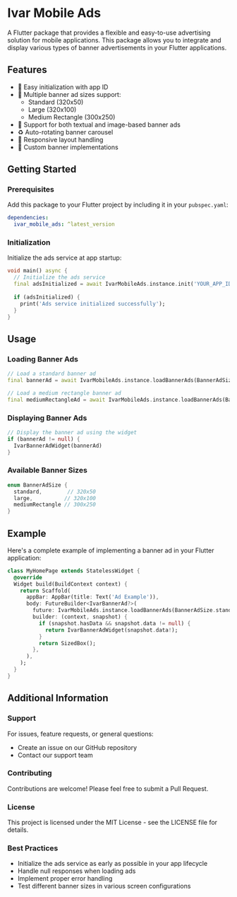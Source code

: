 <!--
This README describes the package. If you publish this package to pub.dev,
this README's contents appear on the landing page for your package.

For information about how to write a good package README, see the guide for
[writing package pages](https://dart.dev/tools/pub/writing-package-pages).

For general information about developing packages, see the Dart guide for
[creating packages](https://dart.dev/guides/libraries/create-packages)
and the Flutter guide for
[developing packages and plugins](https://flutter.dev/to/develop-packages).
-->

# Ivar Mobile Ads

A Flutter package that provides a flexible and easy-to-use advertising solution for mobile applications. This package allows you to integrate and display various types of banner advertisements in your Flutter applications.

## Features

- 🚀 Easy initialization with app ID
- 📱 Multiple banner ad sizes support:
  - Standard (320x50)
  - Large (320x100)
  - Medium Rectangle (300x250)
- 🎯 Support for both textual and image-based banner ads
- ♻️ Auto-rotating banner carousel
- 📐 Responsive layout handling
- 🎨 Custom banner implementations

## Getting Started

### Prerequisites

Add this package to your Flutter project by including it in your `pubspec.yaml`:

```yaml
dependencies:
  ivar_mobile_ads: ^latest_version
```

### Initialization

Initialize the ads service at app startup:

```dart
void main() async {
  // Initialize the ads service
  final adsInitialized = await IvarMobileAds.instance.init('YOUR_APP_ID');
  
  if (adsInitialized) {
    print('Ads service initialized successfully');
  }
}
```

## Usage

### Loading Banner Ads

```dart
// Load a standard banner ad
final bannerAd = await IvarMobileAds.instance.loadBannerAds(BannerAdSize.standard);

// Load a medium rectangle banner ad
final mediumRectangleAd = await IvarMobileAds.instance.loadBannerAds(BannerAdSize.mediumRectangle);
```

### Displaying Banner Ads

```dart
// Display the banner ad using the widget
if (bannerAd != null) {
  IvarBannerAdWidget(bannerAd)
}
```

### Available Banner Sizes

```dart
enum BannerAdSize {
  standard,        // 320x50
  large,          // 320x100
  mediumRectangle // 300x250
}
```

## Example

Here's a complete example of implementing a banner ad in your Flutter application:

```dart
class MyHomePage extends StatelessWidget {
  @override
  Widget build(BuildContext context) {
    return Scaffold(
      appBar: AppBar(title: Text('Ad Example')),
      body: FutureBuilder<IvarBannerAd?>(
        future: IvarMobileAds.instance.loadBannerAds(BannerAdSize.standard),
        builder: (context, snapshot) {
          if (snapshot.hasData && snapshot.data != null) {
            return IvarBannerAdWidget(snapshot.data!);
          }
          return SizedBox();
        },
      ),
    );
  }
}
```

## Additional Information

### Support

For issues, feature requests, or general questions:
- Create an issue on our GitHub repository
- Contact our support team

### Contributing

Contributions are welcome! Please feel free to submit a Pull Request.

### License

This project is licensed under the MIT License - see the LICENSE file for details.

### Best Practices

- Initialize the ads service as early as possible in your app lifecycle
- Handle null responses when loading ads
- Implement proper error handling
- Test different banner sizes in various screen configurations